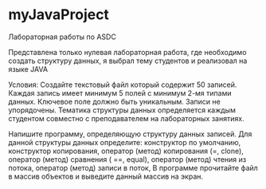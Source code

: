 # myJavaProject
Лабораторная работы по ASDC

Представлена только нулевая лабораторная работа, где необходимо создать структуру данных, 
я выбрал тему студентов и реализовал на языке JAVA

Условия:
Создайте текстовый файл который содержит 50 записей. Каждая запись имеет минимум 5 полей с минимум 2-мя типами данных. Ключевое поле должно быть уникальным. Записи не упорядочены. Тематика структуры данных определяется каждым студентом совместно с преподавателем на лабораторных занятиях.

Напишите программу, определяющую структуру данных записей. Для данной структуры данных определите:
конструктор по умолчанию,
конструктор копирования,
оператор (метод) копирования (=, clone), 
оператор (метод) сравнения ( ==, equal), 
оператор (метод) чтения из потока, 
оператор (метод) записи в поток,
В программе прочитайте файл в массив объектов и выведите данный массив на экран.
